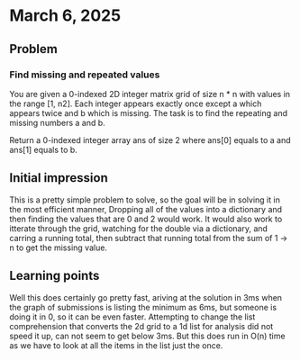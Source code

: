 # March 6, 2025
## Problem
### Find missing and repeated values

You are given a 0-indexed 2D integer matrix grid of size n * n with values in the range [1, n2]. Each integer appears exactly once except a which appears twice and b which is missing. The task is to find the repeating and missing numbers a and b.

Return a 0-indexed integer array ans of size 2 where ans[0] equals to a and ans[1] equals to b.

## Initial impression
This is a pretty simple problem to solve, so the goal will be in solving it in the most efficient manner, Dropping all of the values into a dictionary and then finding the values that are 0 and 2 would work. It would also work to itterate through the grid, watching for the double via a dictionary, and carring a running total, then subtract that running total from the sum of 1 -> n to get the missing value. 

## Learning points
Well this does certainly go pretty fast, ariving at the solution in 3ms when the graph of submissions is listing the minimum as 6ms, but someone is doing it in 0, so it can be even faster. Attempting to change the list comprehension that converts the 2d grid to a 1d list for analysis did not speed it up, can not seem to get below 3ms. But this does run in O(n) time as we have to look at all the items in the list just the once.